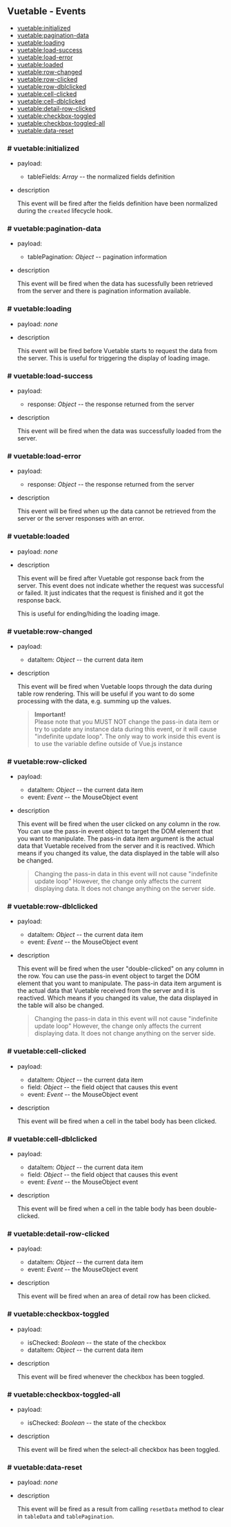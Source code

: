 ## Vuetable - Events

- [vuetable:initialized](#-vuetableinitialized)
- [vuetable:pagination-data](#-vuetablepagination-data)
- [vuetable:loading](#-vuetableloading)
- [vuetable:load-success](#-vuetableload-success)
- [vuetable:load-error](#-vuetableload-error)
- [vuetable:loaded](#-vuetableloaded)
- [vuetable:row-changed](#-vuetablerow-changed)
- [vuetable:row-clicked](#-vuetablerow-clicked)
- [vuetable:row-dblclicked](#-vuetablerow-dblclicked)
- [vuetable:cell-clicked](#-vuetablecell-clicked)
- [vuetable:cell-dblclicked](#-vuetablecell-dblclicked)
- [vuetable:detail-row-clicked](#-vuetabledetail-row-clicked)
- [vuetable:checkbox-toggled](#-vuetablecheckbox-toggled)
- [vuetable:checkbox-toggled-all](#-vuetablecheckbox-toggled-all)
- [vuetable:data-reset](#-vuetabledata-reset)

### # vuetable:initialized
- payload:
  - tableFields: _Array_ -- the normalized fields definition
- description

  This event will be fired after the fields definition have been normalized during the `created` lifecycle hook.

### # vuetable:pagination-data
- payload:
  - tablePagination: _Object_ -- pagination information
- description

  This event will be fired when the data has sucessfully been retrieved from the server and there is pagination information available.

### # vuetable:loading
- payload: _none_
- description

  This event will be fired before Vuetable starts to request the data from the server. This is useful for triggering the display of loading image.

### # vuetable:load-success
- payload:
  - response: _Object_ -- the response returned from the server
- description

  This event will be fired when the data was successfully loaded from the server.

### # vuetable:load-error
- payload:
  - response: _Object_ -- the response returned from the server
- description

  This event will be fired when up the data cannot be retrieved from the server or the server responses with an error.

### # vuetable:loaded
- payload: _none_
- description

  This event will be fired after Vuetable got response back from the server. This event does not indicate whether the request was successful or failed. It just indicates that the request is finished and it got the response back.

  This is useful for ending/hiding the loading image.

### # vuetable:row-changed
- payload:
  - dataItem: _Object_ -- the current data item
- description

  This event will be fired when Vuetable loops through the data during table row rendering. This will be useful if you want to do some processing with the data, e.g. summing up the values.

  > __Important!__  
  >  Please note that you MUST NOT change the pass-in data item or try to update any instance data during this event, or it will cause "indefinite update loop". The only way to work inside this event is to use the variable define outside of Vue.js instance


### # vuetable:row-clicked
- payload:
  - dataItem: _Object_ -- the current data item
  - event: _Event_ -- the MouseObject event
- description

  This event will be fired when the user clicked on any column in the row. You can use the pass-in event object to target the DOM element that you want to manipulate. The pass-in data item argument is the actual data that Vuetable received from the server and it is reactived. Which means if you changed its value, the data displayed in the table will also be changed.

  > Changing the pass-in data in this event will not cause "indefinite update loop" However, the change only affects the current displaying data. It does not change anything on the server side.

### # vuetable:row-dblclicked
- payload:
  - dataItem: _Object_ -- the current data item
  - event: _Event_ -- the MouseObject event
- description

  This event will be fired when the user "double-clicked" on any column in the row. You can use the pass-in event object to target the DOM element that you want to manipulate. The pass-in data item argument is the actual data that Vuetable received from the server and it is reactived. Which means if you changed its value, the data displayed in the table will also be changed.

  > Changing the pass-in data in this event will not cause "indefinite update loop" However, the change only affects the current displaying data. It does not change anything on the server side.

### # vuetable:cell-clicked
- payload:
  - dataItem: _Object_ -- the current data item
  - field: _Object_ -- the field object that causes this event
  - event: _Event_ -- the MouseObject event
- description

  This event will be fired when a cell in the tabel body has been clicked.



### # vuetable:cell-dblclicked
- payload:
  - dataItem: _Object_ -- the current data item
  - field: _Object_ -- the field object that causes this event
  - event: _Event_ -- the MouseObject event
- description

  This event will be fired when a cell in the table body has been double-clicked.

### # vuetable:detail-row-clicked
- payload:
  - dataItem: _Object_ -- the current data item
  - event: _Event_ -- the MouseObject event
- description

  This event will be fired when an area of detail row has been clicked.

### # vuetable:checkbox-toggled
- payload:
  - isChecked: _Boolean_ -- the state of the checkbox
  - dataItem: _Object_ -- the current data item
- description

  This event will be fired whenever the checkbox has been toggled.

### # vuetable:checkbox-toggled-all
- payload:
  - isChecked: _Boolean_ -- the state of the checkbox
- description

  This event will be fired when the select-all checkbox has been toggled.

### # vuetable:data-reset
- payload: _none_
- description

  This event will be fired as a result from calling `resetData` method to clear in `tableData` and `tablePagination`. 
